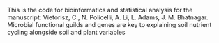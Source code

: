 This is the code for bioinformatics and statistical analysis for the manuscript: Vietorisz, C., N. Policelli, A. Li, L. Adams, J. M. Bhatnagar. Microbial functional guilds and genes are key to explaining soil nutrient cycling alongside soil and plant variables


